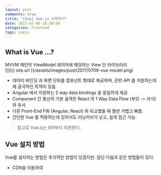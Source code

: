```yaml
---
layout: post
comments: true
title: "[Vue] Vue.js 시작하기"
date: 2017-07-06 16:30:00
categories: Frontend
tags: vuejs
---
```


## What is Vue …?
MVVM 패턴의 ViewModel 레이어에 해당하는 View 단 라이브러리      
![]({{ site.url }}/assets/images/post/2017/0706-vue-model.png)  
     
* 데이터 바인딩 과 화면 단위를 컴포넌트 형태로 제공하며, 관련 API 를 지원하는데에 궁극적인 목적이 있음
* Angular 에서 지원하는 2 way data bindings 을 동일하게 제공
* Component 간 통신의 기본 골격은 React 의 1 Way Data Flow (부모 -> 자식) 와 유사
* 다른 Front-End FW (Angular, React) 와 비교했을 때 훨씬 가볍고 빠름.
* 간단한 Vue 를 적용하는데 있어서도 러닝커브가 낮고, 쉽게 접근 가능

> 참고로 Vue.js는 IE9부터 지원한다.      

## Vue 설치 방법
Vue를 설치하는 방법은 추가적인 방법이 있겠지만..일단 다음과 같은 방법들이 있다.    
* CDN을 이용하여 <script> 구문에 추가         
```html
<script src="https://unpkg.com/vue"></script>
```
     
* npm을 이용한 설치      
```
$ npm install vue --save
```
       
* Vue-Cli를 이용

## Vue를 이용한 간단한 샘플 코드 작성해보기
#### Plunker와 같은 온라인 에디터를 이용한 코드 작성
아래와 같은 코드를 작성 후, 실행해보면 화면에 `Hello, Vue` 라는 메시지가 출력되는 것을 확인할 수 있다.
```html
<!DOCTYPE html>
<html>
    <head>
        <meta charset="UTF-8">
        <meta name="viewport" content="width=device-width,initial-scale=1,user-scalable=yes">

        <title>Sample App:Main</title>
    </head>
    <body>
        <div id='app'>
            <h2>Hello, {{ name }}</h2>
        </div>

        <!-- vue.js -->
        <script src="https://unpkg.com/vue"></script>
        <script>
          (function () {
        var app = new Vue({
            el: '#app',
            data: {
                name: 'Vue'
            }
        });
      })();
        </script>
    </body>
</html>
```

#### Vue-Cli를 이용한 프로젝트 구성
Vue-Cli 를 설치하여 프로젝트를 생성하는 방법이다.        
        
먼저  vue-cli를 global로 설치한다.     
```
$ npm install -g vue-cli
```
        
vue-cli를 이용하여 프로젝트를 생성한다.   
```
$ vue init webpack study-vue
```
      
생성한 프로젝트의 패키지를 설치하고 실행하면 샘플 웹페이지가 출력되는 것을 확인할 수 있다.      
```
npm install 
npm run dev
```
     
다음과 같은 설정들을 기본으로 제공한다.   
* webpack : Webpack, vue-loader, 정적 분석, 테스트 등 기본 빌드 프로세스 대부분을 설정
* webpack-simple : Webpack과 vue-loader로 구성된 간단한 조합
browserify : Browserify, vueify, 정적 분석, 테스트 등 기본 빌드 프로세스 대부분을 설정
* browserify-simple : Browserify와 vueify로 구성된 간단한 조합
* simple : 특별한 모듈 관리 도구를 사용하지 않고 HTML 파일 1개로 구성하는 제일 간단한 조합
 

> **Reference**       
> [Vue.js 입문서 - 프론트엔드 개발자를 위한 • Captain Pangyo](https://joshua1988.github.io/web_dev/vuejs-tutorial-for-beginner/)     
> [GitHub - pablohpsilva/vuejs-component-style-guide: Vue.js Component Style Guide](https://github.com/pablohpsilva/vuejs-component-style-guide)     
> https://medium.com/tldr-tech/     vue-js-2-vuex-router-yarn-basic-configuration-version-2-7b9c489d43b3    
[Project Structure · GitBook](http://vuejs-templates.github.io/webpack/structure.html)         